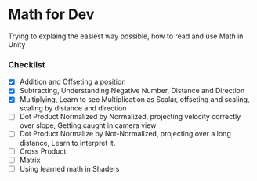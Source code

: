 # Math for Dev
Trying to explaing the easiest way possible, how to read and use Math in Unity

### Checklist
- [x] Addition and Offseting a position
- [x] Subtracting, Understanding Negative Number, Distance and Direction
- [x] Multiplying, Learn to see Multiplication as Scalar, offseting and scaling, scaling by distance and direction
- [ ] Dot Product Normalized by Normalized, projecting velocity correctly over slope, Getting caught in camera view
- [ ] Dot Product Normalize by Not-Normalized, projecting over a long distance, Learn to interpret it.
- [ ] Cross Product
- [ ] Matrix
- [ ] Using learned math in Shaders
